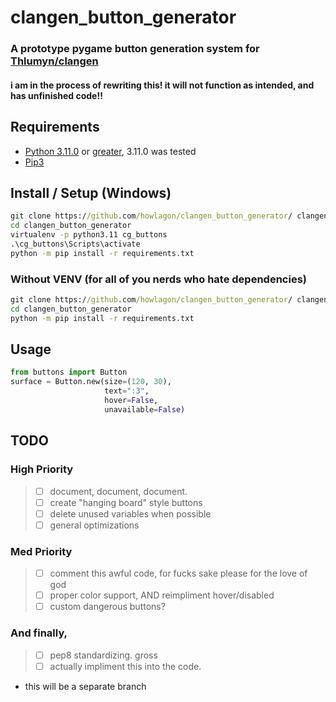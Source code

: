 # clangen_button_generator
### A prototype pygame button generation system for [Thlumyn/clangen](https://github.com/Thlumyn/clangen)

#### i am in the process of rewriting this! it will not function as intended, and has unfinished code!!

## Requirements
- [Python 3.11.0](https://www.python.org/downloads/release/python-3110/) or [greater](https://www.python.org/downloads/), 3.11.0 was tested  
- [Pip3](https://pip.pypa.io/en/stable/installation/)

## Install / Setup (Windows)
```bat
git clone https://github.com/howlagon/clangen_button_generator/ clangen_button_generator
cd clangen_button_generator
virtualenv -p python3.11 cg_buttons
.\cg_buttons\Scripts\activate
python -m pip install -r requirements.txt
```
### Without VENV (for all of you nerds who hate dependencies)
```bat
git clone https://github.com/howlagon/clangen_button_generator/ clangen_button_generator
cd clangen_button_generator
python -m pip install -r requirements.txt
```
## Usage
```py
from buttons import Button
surface = Button.new(size=(120, 30), 
                     text=":3",
                     hover=False,
                     unavailable=False)
```

## TODO
### High Priority
> - [ ] document, document, document. 
> - [ ] create "hanging board" style buttons
> - [ ] delete unused variables when possible
> - [ ] general optimizations
### Med Priority
> - [ ] comment this awful code, for fucks sake please for the love of god
> - [ ] proper color support, AND reimpliment hover/disabled
> - [ ] custom dangerous buttons?
### And finally,
> - [ ] pep8 standardizing. gross
> - [ ] actually impliment this into the code. 
  - this will be a separate branch